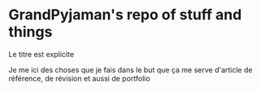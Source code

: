 # GrandPyjaman's repo of stuff and things

Le titre est explicite

Je me ici des choses que je fais dans le but que ça me serve d'article de référence, de révision et aussi de portfolio
